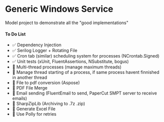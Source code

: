 ﻿# Generic Windows Service
Model project to demonstrate all the "good implementations"


#### To Do List

- ✅ Dependency Injection
- ✅ Serilog Logger + Rotating File
- ✅ Cron tab (similar) scheduling system for processes (NCrontab.Signed)
- ✅ Unit tests (xUnit, FluentAssertions, NSubstitute, bogus)
- 🔲 Multi-thread processes (manage maximum threads)
- 🔲 Manage thread starting of a process, if same process havent finnished in another thread
- 🔲 File to pdf conversion (Aspose)
- 🔲 PDF File Merge
- 🔲 Email sending (FluentEmail to send, PaperCut SMPT server to receive emails)
- 🔲 SharpZipLib (Archiving to .7z .zip)
- 🔲 Generate Excel File
- 🔲 Use Polly for retries
